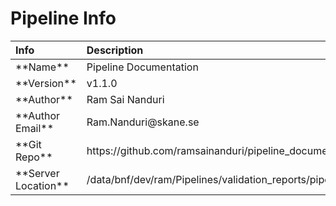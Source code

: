 

# Pipeline Info  

<table class="table table-striped table-hover table-condensed table-responsive" style="width: auto !important; margin-left: auto; margin-right: auto;">
 <thead>
  <tr>
   <th style="text-align:left;"> Info </th>
   <th style="text-align:left;"> Description </th>
  </tr>
 </thead>
<tbody>
  <tr>
   <td style="text-align:left;"> **Name** </td>
   <td style="text-align:left;"> Pipeline Documentation </td>
  </tr>
  <tr>
   <td style="text-align:left;"> **Version** </td>
   <td style="text-align:left;"> v1.1.0 </td>
  </tr>
  <tr>
   <td style="text-align:left;"> **Author** </td>
   <td style="text-align:left;"> Ram Sai Nanduri </td>
  </tr>
  <tr>
   <td style="text-align:left;"> **Author Email** </td>
   <td style="text-align:left;"> Ram.Nanduri@skane.se </td>
  </tr>
  <tr>
   <td style="text-align:left;"> **Git Repo** </td>
   <td style="text-align:left;"> https://github.com/ramsainanduri/pipeline_documentation </td>
  </tr>
  <tr>
   <td style="text-align:left;"> **Server Location** </td>
   <td style="text-align:left;"> /data/bnf/dev/ram/Pipelines/validation_reports/pipeline_documentation </td>
  </tr>
</tbody>
</table>
